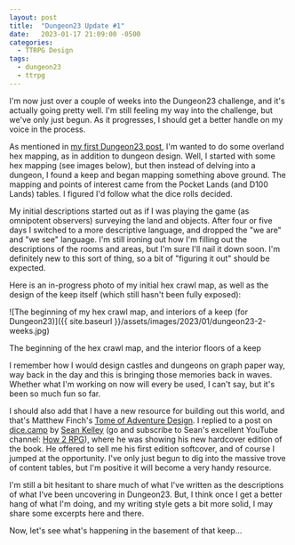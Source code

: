 ```yaml
---
layout: post
title:  "Dungeon23 Update #1"
date:   2023-01-17 21:09:00 -0500
categories:
  - TTRPG Design
tags:
  - dungeon23
  - ttrpg
---
```

I'm now just over a couple of weeks into the Dungeon23 challenge, and it's actually going pretty well. I'm still feeling my way into the challenge, but we've only just begun. As it progresses, I should get a better handle on my voice in the process.

As mentioned in [my first Dungeon23 post](https://rpgexplorations.com/2023/01/01/dungeon23-introduction/), I'm wanted to do some overland hex mapping, as in addition to dungeon design. Well, I started with some hex mapping (see images below), but then instead of delving into a dungeon, I found a keep and began mapping something above ground. The mapping and points of interest came from the Pocket Lands (and D100 Lands) tables. I figured I'd follow what the dice rolls decided.

My initial descriptions started out as if I was playing the game (as omnipotent observers) surveying the land and objects. After four or five days I switched to a more descriptive language, and dropped the "we are" and "we see" language. I'm still ironing out how I'm filling out the descriptions of the rooms and areas, but I'm sure I'll nail it down soon. I'm definitely new to this sort of thing, so a bit of "figuring it out" should be expected.

Here is an in-progress photo of my initial hex crawl map, as well as the design of the keep itself (which still hasn't been fully exposed):

![The beginning of my hex crawl map, and interiors of a keep (for Dungeon23)]({{ site.baseurl }}/assets/images/2023/01/dungeon23-2-weeks.jpg)

The beginning of the hex crawl map, and the interior floors of a keep

I remember how I would design castles and dungeons on graph paper way, way back in the day and this is bringing those memories back in waves. Whether what I'm working on now will every be used, I can't say, but it's been so much fun so far.

I should also add that I have a new resource for building out this world, and that's Matthew Finch's [Tome of Adventure Design](https://www.drivethrurpg.com/product/396154/Tome-of-Adventure-Design-Revised). I replied to a post on [dice.camp](https://dice.camp/) by [Sean Kelley](https://dice.camp/@seanpkelley) (go and subscribe to Sean's excellent YouTube channel: [How 2 RPG](https://www.youtube.com/c/How2RPG)), where he was showing his new hardcover edition of the book. He offered to sell me his first edition softcover, and of course I jumped at the opportunity. I've only just begun to dig into the massive trove of content tables, but I'm positive it will become a very handy resource.

I'm still a bit hesitant to share much of what I've written as the descriptions of what I've been uncovering in Dungeon23. But, I think once I get a better hang of what I'm doing, and my writing style gets a bit more solid, I may share some excerpts here and there.

Now, let's see what's happening in the basement of that keep...
